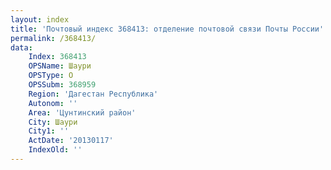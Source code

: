 ```yaml
---
layout: index
title: 'Почтовый индекс 368413: отделение почтовой связи Почты России'
permalink: /368413/
data:
    Index: 368413
    OPSName: Шаури
    OPSType: О
    OPSSubm: 368959
    Region: 'Дагестан Республика'
    Autonom: ''
    Area: 'Цунтинский район'
    City: Шаури
    City1: ''
    ActDate: '20130117'
    IndexOld: ''
---
```

